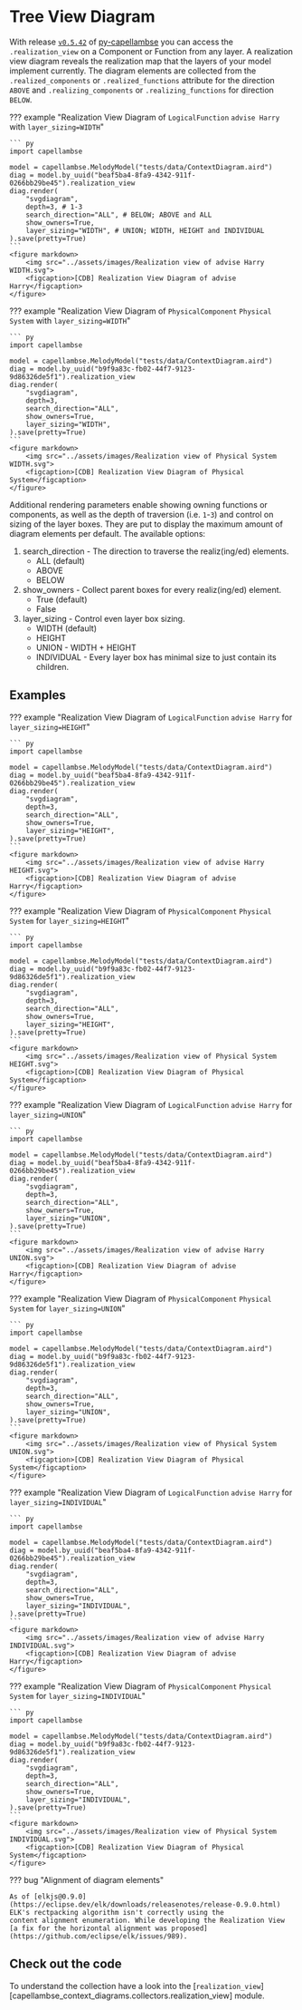 <!--
 ~ SPDX-FileCopyrightText: 2022 Copyright DB InfraGO AG and the capellambse-context-diagrams contributors
 ~ SPDX-License-Identifier: Apache-2.0
 -->

# Tree View Diagram

With release
[`v0.5.42`](https://github.com/DSD-DBS/py-capellambse/releases/tag/v0.5.42) of
[py-capellambse](https://github.com/DSD-DBS/py-capellambse) you can access the
`.realization_view` on a Component or Function from any layer. A realization
view diagram reveals the realization map that the layers of your model
implement currently. The diagram elements are collected from the
`.realized_components` or `.realized_functions` attribute for the direction
`ABOVE` and `.realizing_components` or `.realizing_functions` for direction
`BELOW`.

??? example "Realization View Diagram of `LogicalFunction` `advise Harry` with `layer_sizing=WIDTH`"

    ``` py
    import capellambse

    model = capellambse.MelodyModel("tests/data/ContextDiagram.aird")
    diag = model.by_uuid("beaf5ba4-8fa9-4342-911f-0266bb29be45").realization_view
    diag.render(
        "svgdiagram",
        depth=3, # 1-3
        search_direction="ALL", # BELOW; ABOVE and ALL
        show_owners=True,
        layer_sizing="WIDTH", # UNION; WIDTH, HEIGHT and INDIVIDUAL
    ).save(pretty=True)
    ```
    <figure markdown>
        <img src="../assets/images/Realization view of advise Harry WIDTH.svg">
        <figcaption>[CDB] Realization View Diagram of advise Harry</figcaption>
    </figure>

??? example "Realization View Diagram of `PhysicalComponent` `Physical System` with `layer_sizing=WIDTH`"

    ``` py
    import capellambse

    model = capellambse.MelodyModel("tests/data/ContextDiagram.aird")
    diag = model.by_uuid("b9f9a83c-fb02-44f7-9123-9d86326de5f1").realization_view
    diag.render(
        "svgdiagram",
        depth=3,
        search_direction="ALL",
        show_owners=True,
        layer_sizing="WIDTH",
    ).save(pretty=True)
    ```
    <figure markdown>
        <img src="../assets/images/Realization view of Physical System WIDTH.svg">
        <figcaption>[CDB] Realization View Diagram of Physical System</figcaption>
    </figure>

Additional rendering parameters enable showing owning functions or components,
as well as the depth of traversion (i.e. `1`-`3`) and control on sizing of the
layer boxes. They are put to display the maximum amount of diagram elements per
default. The available options:

1. search_direction - The direction to traverse the realiz(ing/ed) elements.
    - ALL (default)
    - ABOVE
    - BELOW
2. show_owners - Collect parent boxes for every realiz(ing/ed) element.
    - True (default)
    - False
3. layer_sizing - Control even layer box sizing.
    - WIDTH (default)
    - HEIGHT
    - UNION - WIDTH + HEIGHT
    - INDIVIDUAL - Every layer box has minimal size to just contain its
      children.

## Examples

??? example "Realization View Diagram of `LogicalFunction` `advise Harry` for `layer_sizing=HEIGHT`"

    ``` py
    import capellambse

    model = capellambse.MelodyModel("tests/data/ContextDiagram.aird")
    diag = model.by_uuid("beaf5ba4-8fa9-4342-911f-0266bb29be45").realization_view
    diag.render(
        "svgdiagram",
        depth=3,
        search_direction="ALL",
        show_owners=True,
        layer_sizing="HEIGHT",
    ).save(pretty=True)
    ```
    <figure markdown>
        <img src="../assets/images/Realization view of advise Harry HEIGHT.svg">
        <figcaption>[CDB] Realization View Diagram of advise Harry</figcaption>
    </figure>

??? example "Realization View Diagram of `PhysicalComponent` `Physical System` for `layer_sizing=HEIGHT`"

    ``` py
    import capellambse

    model = capellambse.MelodyModel("tests/data/ContextDiagram.aird")
    diag = model.by_uuid("b9f9a83c-fb02-44f7-9123-9d86326de5f1").realization_view
    diag.render(
        "svgdiagram",
        depth=3,
        search_direction="ALL",
        show_owners=True,
        layer_sizing="HEIGHT",
    ).save(pretty=True)
    ```
    <figure markdown>
        <img src="../assets/images/Realization view of Physical System HEIGHT.svg">
        <figcaption>[CDB] Realization View Diagram of Physical System</figcaption>
    </figure>

??? example "Realization View Diagram of `LogicalFunction` `advise Harry` for `layer_sizing=UNION`"

    ``` py
    import capellambse

    model = capellambse.MelodyModel("tests/data/ContextDiagram.aird")
    diag = model.by_uuid("beaf5ba4-8fa9-4342-911f-0266bb29be45").realization_view
    diag.render(
        "svgdiagram",
        depth=3,
        search_direction="ALL",
        show_owners=True,
        layer_sizing="UNION",
    ).save(pretty=True)
    ```
    <figure markdown>
        <img src="../assets/images/Realization view of advise Harry UNION.svg">
        <figcaption>[CDB] Realization View Diagram of advise Harry</figcaption>
    </figure>

??? example "Realization View Diagram of `PhysicalComponent` `Physical System` for `layer_sizing=UNION`"

    ``` py
    import capellambse

    model = capellambse.MelodyModel("tests/data/ContextDiagram.aird")
    diag = model.by_uuid("b9f9a83c-fb02-44f7-9123-9d86326de5f1").realization_view
    diag.render(
        "svgdiagram",
        depth=3,
        search_direction="ALL",
        show_owners=True,
        layer_sizing="UNION",
    ).save(pretty=True)
    ```
    <figure markdown>
        <img src="../assets/images/Realization view of Physical System UNION.svg">
        <figcaption>[CDB] Realization View Diagram of Physical System</figcaption>
    </figure>

??? example "Realization View Diagram of `LogicalFunction` `advise Harry` for `layer_sizing=INDIVIDUAL`"

    ``` py
    import capellambse

    model = capellambse.MelodyModel("tests/data/ContextDiagram.aird")
    diag = model.by_uuid("beaf5ba4-8fa9-4342-911f-0266bb29be45").realization_view
    diag.render(
        "svgdiagram",
        depth=3,
        search_direction="ALL",
        show_owners=True,
        layer_sizing="INDIVIDUAL",
    ).save(pretty=True)
    ```
    <figure markdown>
        <img src="../assets/images/Realization view of advise Harry INDIVIDUAL.svg">
        <figcaption>[CDB] Realization View Diagram of advise Harry</figcaption>
    </figure>

??? example "Realization View Diagram of `PhysicalComponent` `Physical System` for `layer_sizing=INDIVIDUAL`"

    ``` py
    import capellambse

    model = capellambse.MelodyModel("tests/data/ContextDiagram.aird")
    diag = model.by_uuid("b9f9a83c-fb02-44f7-9123-9d86326de5f1").realization_view
    diag.render(
        "svgdiagram",
        depth=3,
        search_direction="ALL",
        show_owners=True,
        layer_sizing="INDIVIDUAL",
    ).save(pretty=True)
    ```
    <figure markdown>
        <img src="../assets/images/Realization view of Physical System INDIVIDUAL.svg">
        <figcaption>[CDB] Realization View Diagram of Physical System</figcaption>
    </figure>

??? bug "Alignment of diagram elements"

    As of [elkjs@0.9.0](https://eclipse.dev/elk/downloads/releasenotes/release-0.9.0.html) ELK's rectpacking algorithm isn't correctly using the
    content alignment enumeration. While developing the Realization View
    [a fix for the horizontal alignment was proposed](https://github.com/eclipse/elk/issues/989).

## Check out the code

To understand the collection have a look into the
[`realization_view`][capellambse_context_diagrams.collectors.realization_view]
module.

